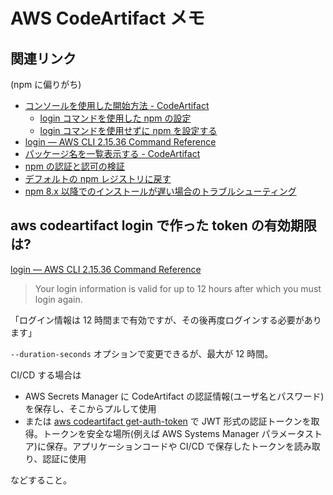# AWS CodeArtifact メモ

## 関連リンク

(npm に偏りがち)

- [コンソールを使用した開始方法 - CodeArtifact](https://docs.aws.amazon.com/ja_jp/codeartifact/latest/ug/getting-started-console.html)
  - [login コマンドを使用した npm の設定](https://docs.aws.amazon.com/ja_jp/codeartifact/latest/ug/npm-auth.html#configure-npm-login-command)
  - [login コマンドを使用せずに npm を設定する](https://docs.aws.amazon.com/ja_jp/codeartifact/latest/ug/npm-auth.html#configuring-npm-without-using-the-login-command)
- [login — AWS CLI 2.15.36 Command Reference](https://awscli.amazonaws.com/v2/documentation/api/latest/reference/codeartifact/login.html)
- [パッケージ名を一覧表示する - CodeArtifact](https://docs.aws.amazon.com/ja_jp/codeartifact/latest/ug/list-packages.html)
- [npm の認証と認可の検証](https://docs.aws.amazon.com/ja_jp/codeartifact/latest/ug/npm-auth.html#verifying-npm-authentication-and-authorization)
- [デフォルトの npm レジストリに戻す](https://docs.aws.amazon.com/ja_jp/codeartifact/latest/ug/npm-auth.html#revert-default-npm-registry)
- [npm 8\.x 以降でのインストールが遅い場合のトラブルシューティング](https://docs.aws.amazon.com/ja_jp/codeartifact/latest/ug/npm-auth.html#troubleshooting-slow-npm-install)

## aws codeartifact login で作った token の有効期限は?

[login — AWS CLI 2.15.36 Command Reference](https://awscli.amazonaws.com/v2/documentation/api/latest/reference/codeartifact/login.html)

> Your login information is valid for up to 12 hours after which you must login again.

「ログイン情報は 12 時間まで有効ですが、その後再度ログインする必要があります」

`--duration-seconds` オプションで変更できるが、最大が 12 時間。

CI/CD する場合は

- AWS Secrets Manager に CodeArtifact の認証情報(ユーザ名とパスワード)を保存し、そこからプルして使用
- または [aws codeartifact get-auth-token](https://awscli.amazonaws.com/v2/documentation/api/latest/reference/codeartifact/get-authorization-token.html) で JWT 形式の認証トークンを取得。トークンを安全な場所(例えば AWS Systems Manager パラメータストア)に保存。アプリケーションコードや CI/CD で保存したトークンを読み取り、認証に使用

などすること。
